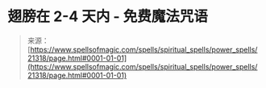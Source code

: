 <!--yml

category: 未分类

date: 2024-06-12 19:04:42

-->

# 翅膀在 2-4 天内 - 免费魔法咒语

> 来源：[https://www.spellsofmagic.com/spells/spiritual_spells/power_spells/21318/page.html#0001-01-01](https://www.spellsofmagic.com/spells/spiritual_spells/power_spells/21318/page.html#0001-01-01)
